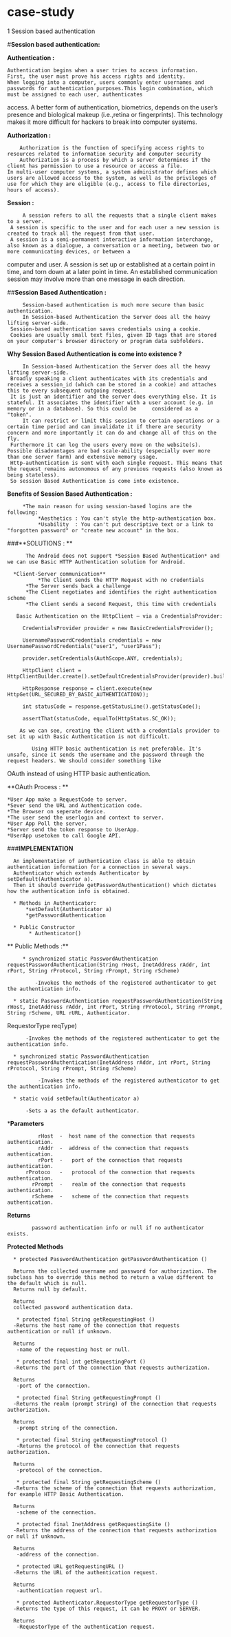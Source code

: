 # case-study

1 Session based authentication
   
#**Session based authentication:**

  **Authentication :**

  	Authentication begins when a user tries to access information. 
	First, the user must prove his access rights and identity.
	When logging into a computer, users commonly enter usernames and passwords for authentication purposes.This login combination, which must be assigned to each user, authenticates 
access.
        A better form of authentication, biometrics, depends on the user’s presence and biological makeup (i.e.,retina or fingerprints). This technology makes it more difficult for hackers to break into computer systems.


  **Authorization :**
 
        Authorization is the function of specifying access rights to resources related to information security and computer security
        Authorization is a process by which a server determines if the client has permission to use a resource or access a file.
	In multi-user computer systems, a system administrator defines which users are allowed access to the system, as well as the privileges of use for which they are eligible (e.g., access to file directories, hours of access).


   **Session :**

         A session refers to all the requests that a single client makes to a server.
	 A session is specific to the user and for each user a new session is created to track all the request from that user.
	 A session is a semi-permanent interactive information interchange, also known as a dialogue, a conversation or a meeting, between two or more communicating devices, or between a 
computer and user.
         A session is set up or established at a certain point in time, and torn down at a later point in time. An established communication session may involve more than one message in each 
direction. 

##**Session Based Authentication :**

         Session-based authentication is much more secure than basic authentication.
         In Session-based Authentication the Server does all the heavy lifting server-side.
	 Session-based authentication saves credentials using a cookie.
	 Cookies are usually small text files, given ID tags that are stored on your computer's browser directory or program data subfolders. 
	

   **Why Session Based Authentication is come into existence ?**

         In Session-based Authentication the Server does all the heavy lifting server-side. 
	 Broadly speaking a client authenticates with its credentials and receives a session_id (which can be stored in a cookie) and attaches this to every subsequent outgoing request.
	 It is just an identifier and the server does everything else. It is stateful. It associates the identifier with a user account (e.g. in memory or in a database). So this could be     considered as a "token". 
         It can restrict or limit this session to certain operations or a certain time period and can invalidate it if there are security concern and more importantly it can do and change all of this on the fly. 
	 Furthermore it can log the users every move on the website(s). Possible disadvantages are bad scale-ability (especially over more than one server farm) and extensive memory usage.
	 Http-authentication is sent with each single request. This means that the request remains autonomous of any previous requests (also known as being stateless). 
	 So session Based Authentication is come into existence.


   **Benefits of Session Based Authentication :**	 
      
         *The main reason for using session-based logins are the following:
              *Aesthetics : You can't style the http-authentication box.
              *Usability  : You can't put descriptive text or a link to "forgotten password" or "create new account" in the box.

###**SOLUTIONS : **
 
          The Android does not support *Session Based Authentication* and we can use Basic HTTP Authentication solution for Android.

	  *Client-Server communication**
              *The Client sends the HTTP Request with no credentials
	      *The Server sends back a challenge
	      *The Client negotiates and identifies the right authentication scheme
	      *The Client sends a second Request, this time with credentials

	   Basic Authentication on the HttpClient – via a CredentialsProvider:
	        
		 CredentialsProvider provider = new BasicCredentialsProvider();

		 UsernamePasswordCredentials credentials = new UsernamePasswordCredentials("user1", "user1Pass");

		 provider.setCredentials(AuthScope.ANY, credentials);

		 HttpClient client = HttpClientBuilder.create().setDefaultCredentialsProvider(provider).build();
		  
		 HttpResponse response = client.execute(new HttpGet(URL_SECURED_BY_BASIC_AUTHENTICATION));

		 int statusCode = response.getStatusLine().getStatusCode();

		 assertThat(statusCode, equalTo(HttpStatus.SC_OK));
		 
	    As we can see, creating the client with a credentials provider to set it up with Basic Authentication is not difficult.

            Using HTTP basic authentication is not preferable. It's unsafe, since it sends the username and the password through the request headers. We should consider something like 
OAuth instead of using HTTP basic authentication.
 
   **OAuth Process : **
        
	*User App make a RequestCode to server.
	*Sever send the URL and Authentication code.
	*The Browser on seperate device.
	*The user send the userlogin and context to server.
	*User App Poll the server.
	*Server send the token response to UserApp.
	*UserApp usetoken to call Google API.

       
###**IMPLEMENTATION**       

      An implementation of authentication class is able to obtain authentication information for a connection in several ways.
      Authenticator which extends Authenticator by setDefault(Authenticator a).
      Then it should override getPasswordAuthentication() which dictates how the authentication info is obtained.
       
      * Methods in Authenticator:
          *setDefault(Authenticator a)
          *getPasswordAuthentication

      * Public Constructor
           * Authenticator()

 ** Public Methods :**

         * synchronized static PasswordAuthentication requestPasswordAuthentication(String rHost, InetAddress rAddr, int rPort, String rProtocol, String rPrompt, String rScheme)

             -Invokes the methods of the registered authenticator to get the authentication info.
	   
	  * static PasswordAuthentication requestPasswordAuthentication(String rHost, InetAddress rAddr, int rPort, String rProtocol, String rPrompt, String rScheme, URL rURL, Authenticator.
   RequestorType reqType)
	  
	      -Invokes the methods of the registered authenticator to get the authentication info.

	  * synchronized static PasswordAuthentication requestPasswordAuthentication(InetAddress rAddr, int rPort, String rProtocol, String rPrompt, String rScheme)

              -Invokes the methods of the registered authenticator to get the authentication info. 

	  * static void	setDefault(Authenticator a)
         
	      -Sets a as the default authenticator.
   
   ***Parameters**

              rHost  - 	host name of the connection that requests authentication.
              rAddr  -  address of the connection that requests authentication.
              rPort  -   port of the connection that requests authentication.
          rProtoco   -   protocol of the connection that requests authentication.
            rPrompt  -	 realm of the connection that requests authentication.
            rScheme  -	 scheme of the connection that requests authentication.
    
   **Returns**
       
            password authentication info or null if no authenticator exists.
 

   **Protected Methods**

      * protected PasswordAuthentication getPasswordAuthentication ()

	  Returns the collected username and password for authorization. The subclass has to override this method to return a value different to the default which is null.
	  Returns null by default.

	  Returns
	  collected password authentication data.

       * protected final String getRequestingHost ()
	  -Returns the host name of the connection that requests authentication or null if unknown.

	  Returns
	   -name of the requesting host or null.

       * protected final int getRequestingPort ()
	  -Returns the port of the connection that requests authorization.

	  Returns
	   -port of the connection.

       * protected final String getRequestingPrompt ()
	  -Returns the realm (prompt string) of the connection that requests authorization.

	  Returns
	   -prompt string of the connection.

       * protected final String getRequestingProtocol ()
	   -Returns the protocol of the connection that requests authorization.

	  Returns
	   -protocol of the connection.

       * protected final String getRequestingScheme ()
	  -Returns the scheme of the connection that requests authorization, for example HTTP Basic Authentication.

	  Returns
	   -scheme of the connection.

       * protected final InetAddress getRequestingSite ()
	  -Returns the address of the connection that requests authorization or null if unknown.

	  Returns
	   -address of the connection.

       * protected URL getRequestingURL ()
	  -Returns the URL of the authentication request.

	  Returns
	   -authentication request url.

       * protected Authenticator.RequestorType getRequestorType ()
	  -Returns the type of this request, it can be PROXY or SERVER.

	  Returns
	   -RequestorType of the authentication request.



